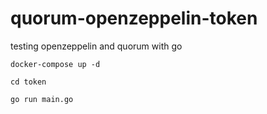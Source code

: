 # quorum-openzeppelin-token
testing openzeppelin and quorum with go


`docker-compose up -d`

`cd token`

`go run main.go`
